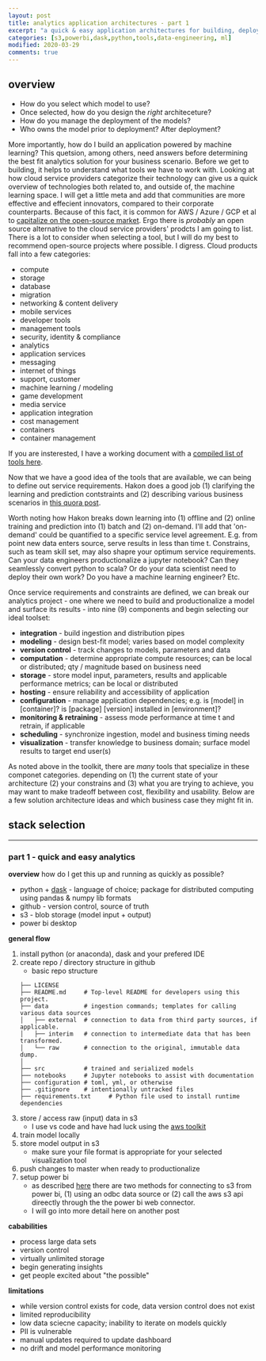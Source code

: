 ```yaml
---
layout: post
title: analytics application architectures - part 1
excerpt: "a quick & easy application architectures for building, deploying and maintaining ml models"
categories: [s3,powerbi,dask,python,tools,data-engineering, ml]
modified: 2020-03-29
comments: true
---
```


## overview
* How do you select which model to use? 
* Once selected, how do you design the *right* architeceture? 
* How do you manage the deployment of the models? 
* Who owns the model prior to deployment? After deployment? 

More importantly, how do I build an application powered by machine learning? This quetsion, among others, need answers before determining the best fit analytics solution for your business scenario. Before we get to building, it helps to understand what tools we have to work with. Looking at how cloud service providers categorize their technology can give us a quick overview of technologies both related to, and outside of, the machine learning space. I will get a little meta and add that communities are more effective and effecient innovators, compared to their corporate counterparts. Because of this fact, it is common for AWS / Azure / GCP et al to [capitalize on the open-source market](https://www.geekwire.com/2019/elasticsearch-distribution-amazon-web-services-sends-shockwaves-open-source-software/). Ergo there is *probably* an open source alternative to the cloud service providers' prodcts I am going to list. There is a lot to consider when selecting a tool, but I will do my best to recommend open-source projects where possible. I digress. Cloud products fall into a few categories: 

* compute
* storage
* database
* migration
* networking & content delivery
* mobile services
* developer tools
* management tools
* security, identity & compliance
* analytics
* application services
* messaging
* internet of things
* support, customer
* machine learning / modeling
* game development
* media service
* application integration
* cost management
* containers
* container management

If you are insterested, I have a working document with a [compiled list of tools here](https://docs.google.com/spreadsheets/d/1dPar1Ir7--63BboNhbrkcCqwehtwO3VcfBBaYjLJqpY/edit?usp=sharing). 

Now that we have a good idea of the tools that are available, we can being to define out service requirements. Hakon does a good job (1) clarifying the learning and prediction contstraints and (2) describing various business scenarios in [this quora post](https://www.quora.com/How-do-you-take-a-machine-learning-model-to-production/answer/H%C3%A5kon-Hapnes-Strand). 

Worth noting how Hakon breaks down learning into (1) offline and (2) online training and prediction into (1) batch and (2) on-demand. I'll add that 'on-demand' could be quantified to a specific service level agreement. E.g. from point new data enters source, serve results in less than time t. Constrains, such as team skill set, may also shapre your optimum service requirements. Can your data engineers productionalize a jupyter notebook? Can they seamlessly convert python to scala? Or do your data scientist need to deploy their own work? Do you have a machine learning engineer? Etc. 

Once service requirements and constraints are defined, we can break our analytics project - one where we need to build and productionalize a model and surface its results - into nine (9) components and begin selecting our ideal toolset:

* **integration** - build ingestion and distribution pipes 
* **modeling** - design best-fit model; varies based on model complexity
* **version control** - track changes to models, parameters and data 
* **computation** - determine appropriate compute resources; can be local or distributed; qty / magnitude based on business need
* **storage** - store model input, parameters, results and applicable performance metrics; can be local or distributed  
* **hosting** - ensure reliability and accessibility of application
* **configuration** - manage application dependencies; e.g. is [model] in [container]? is [package] [version] installed in [environment]?
* **monitoring & retraining** - assess mode performance at time t and retrain, if applicable
* **scheduling** - synchronize ingestion, model and business timing needs
* **visualization** - transfer knowledge to business domain; surface model results to target end user(s)

As noted above in the toolkit, there are *many* tools that specialize in these componet categories. depending on (1) the current state of your architecture (2) your constrains and (3) what you are trying to achieve, you may want to make tradeoff between cost, flexibility and usability. Below are a few solution architecture ideas and which business case they might fit in. 

## stack selection
_____________________________
### part 1 - quick and easy analytics
**overview**
how do I get this up and running as quickly as possible? 
* python + [dask](https://docs.dask.org/en/latest/)  - language of choice; package for distributed computing using pandas & numpy lib formats
* github - version control, source of truth 
* s3 - blob storage (model input + output)
* power bi desktop 

**general flow**
1. install python (or anaconda), dask and your prefered IDE 
1. create repo / directory structure in github
    * basic repo structure 
    ```
    ├── LICENSE
    ├── README.md     # Top-level README for developers using this project.
    ├── data          # ingestion commands; templates for calling various data sources
    │   ├── external  # connection to data from third party sources, if applicable.
    │   ├── interim   # connection to intermediate data that has been transformed.
    │   └── raw       # connection to the original, immutable data dump.
    │
    ├── src           # trained and serialized models
    ├── notebooks     # Jupyter notebooks to assist with documentation
    ├── configuration # toml, yml, or otherwise
    ├── .gitignore    # intentionally untracked files
    ├── requirements.txt     # Python file used to install runtime dependencies
    ``` 
1. store / access raw (input) data in s3
    * I use vs code and have had luck using the [aws toolkit](https://aws.amazon.com/visualstudiocode/)
1. train model locally  
1. store model output in s3
    * make sure your file format is appropriate for your selected visualization tool
1. push changes to master when ready to productionalize
1. setup power bi 
    * as described [here](https://community.powerbi.com/t5/Service/Power-BI-Web-App-and-AWS-S3/td-p/617949) there are two methods for connecting to s3 from power bi, (1) using an odbc data source or (2) call the aws s3 api direectly through the the power bi web connector. 
    * I will go into more detail here on another post 

**cababilities**
* process large data sets 
* version control 
* virtually unlimited storage 
* begin generating insights
* get people excited about "the possible" 

**limitations**
* while version control exists for code, data version control does not exist 
* limited reproducibility
* low data sciecne capacity; inability to iterate on models quickly 
* PII is vulnerable   
* manual updates required to update dashboard 
* no drift and model performance monitoring 
